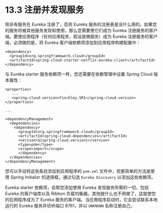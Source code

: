 # 13.3 注册并发现服务

除非有服务在 Eureka 注册了，否则 Eureka 服务的注册表是没什么用的。如果您的服务将被其他服务发现和使用，那么您需要使它们成为 Eureka 注册服务的客户端。要使应用程序（任何应用程序，假设是微服务）成为 Eureka 注册服务的客户端，必须做的是，将 Eureka 客户端依赖项添加到应用程序构建配置中：

```markup
<dependency>
  <groupId>org.springframework.cloud</groupId>
  <artifactId>spring-cloud-starter-netflix-eureka-client</artifactId>
</dependency>
```

与 Eureka starter 服务依赖项一样，您还需要在依赖管理中设置 Spring Cloud 版本属性：

```markup
<properties>
   ...
   <spring-cloud.version>Finchley.SR1</spring-cloud.version>
</properties>

...

<dependencyManagement>
  <dependencies>
    <dependency>
      <groupId>org.springframework.cloud</groupId>
      <artifactId>spring-cloud-dependencies</artifactId>
      <version>${spring-cloud.version}</version>
      <type>pom</type>
      <scope>import</scope>
      </dependency>
  </dependencies>
</dependencyManagement>
```

您可以手动将这些条目添加到应用程序的 `pom.xml` 文件中，但更简单的方法是使用 Spring Initializr 的选择框，通过勾选 `Eureka Discovery` 以添加这些依赖项。

Eureka starter 依赖项，会帮您添加使用 Eureka 发现服务所需的一切，包括 Eureka 的客户端库以及 Ribbon 负载均衡器。其他就什么也不用做了，这就使您的应用程序成为了 Eureka 服务的客户端。当应用程序启动时，它会尝试联系本地运行的 Eureka 服务并侦听端口 8761，并以 `UNKNOWN` 名称注册自己。

